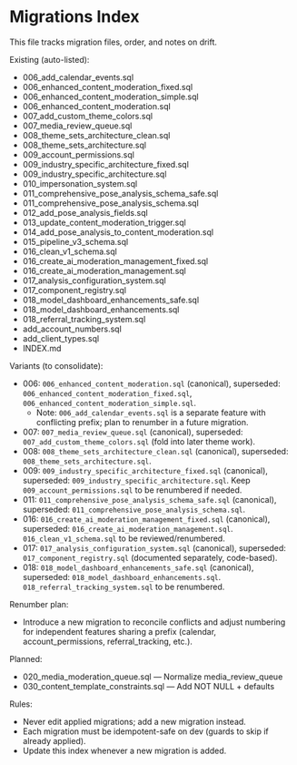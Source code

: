 # Migrations Index

This file tracks migration files, order, and notes on drift.

Existing (auto-listed):
- 006_add_calendar_events.sql
- 006_enhanced_content_moderation_fixed.sql
- 006_enhanced_content_moderation_simple.sql
- 006_enhanced_content_moderation.sql
- 007_add_custom_theme_colors.sql
- 007_media_review_queue.sql
- 008_theme_sets_architecture_clean.sql
- 008_theme_sets_architecture.sql
- 009_account_permissions.sql
- 009_industry_specific_architecture_fixed.sql
- 009_industry_specific_architecture.sql
- 010_impersonation_system.sql
- 011_comprehensive_pose_analysis_schema_safe.sql
- 011_comprehensive_pose_analysis_schema.sql
- 012_add_pose_analysis_fields.sql
- 013_update_content_moderation_trigger.sql
- 014_add_pose_analysis_to_content_moderation.sql
- 015_pipeline_v3_schema.sql
- 016_clean_v1_schema.sql
- 016_create_ai_moderation_management_fixed.sql
- 016_create_ai_moderation_management.sql
- 017_analysis_configuration_system.sql
- 017_component_registry.sql
- 018_model_dashboard_enhancements_safe.sql
- 018_model_dashboard_enhancements.sql
- 018_referral_tracking_system.sql
- add_account_numbers.sql
- add_client_types.sql
- INDEX.md


Variants (to consolidate):
- 006: `006_enhanced_content_moderation.sql` (canonical), superseded: `006_enhanced_content_moderation_fixed.sql`, `006_enhanced_content_moderation_simple.sql`.
  - Note: `006_add_calendar_events.sql` is a separate feature with conflicting prefix; plan to renumber in a future migration.
- 007: `007_media_review_queue.sql` (canonical), superseded: `007_add_custom_theme_colors.sql` (fold into later theme work).
- 008: `008_theme_sets_architecture_clean.sql` (canonical), superseded: `008_theme_sets_architecture.sql`.
- 009: `009_industry_specific_architecture_fixed.sql` (canonical), superseded: `009_industry_specific_architecture.sql`. Keep `009_account_permissions.sql` to be renumbered if needed.
- 011: `011_comprehensive_pose_analysis_schema_safe.sql` (canonical), superseded: `011_comprehensive_pose_analysis_schema.sql`.
- 016: `016_create_ai_moderation_management_fixed.sql` (canonical), superseded: `016_create_ai_moderation_management.sql`. `016_clean_v1_schema.sql` to be reviewed/renumbered.
- 017: `017_analysis_configuration_system.sql` (canonical), superseded: `017_component_registry.sql` (documented separately, code-based).
- 018: `018_model_dashboard_enhancements_safe.sql` (canonical), superseded: `018_model_dashboard_enhancements.sql`. `018_referral_tracking_system.sql` to be renumbered.

Renumber plan:
- Introduce a new migration to reconcile conflicts and adjust numbering for independent features sharing a prefix (calendar, account_permissions, referral_tracking, etc.).


Planned:
- 020_media_moderation_queue.sql — Normalize media_review_queue
- 030_content_template_constraints.sql — Add NOT NULL + defaults

Rules:
- Never edit applied migrations; add a new migration instead.
- Each migration must be idempotent-safe on dev (guards to skip if already applied).
- Update this index whenever a new migration is added.
